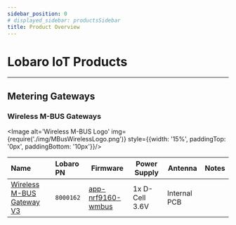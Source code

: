 ```yaml
---
sidebar_position: 0
# displayed_sidebar: productsSidebar
title: Product Overview
---
```


# Lobaro IoT Products
---

## Metering Gateways

### Wireless M-BUS Gateways

<Image alt='Wireless M-BUS Logo'
img={require('./img/MBusWirelessLogo.png')}
style={{width: '15%', paddingTop: '0px', paddingBottom: '10px'}}/>

| Name                                                                                 | Lobaro PN | Firmware                                                                    | Power Supply   | Antenna      | Notes |
|:-------------------------------------------------------------------------------------|:----------|-----------------------------------------------------------------------------|----------------|--------------|-------|
| [Wireless M-BUS Gateway V3](/products/metering-gateways/wireless-mbus-gateway-v3.md) | `8000162` | [app-nrf9160-wmbus](/components/firmware/app-nrf9160-wmbus/introduction.md) | 1x D-Cell 3.6V | Internal PCB |       |

